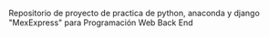 Repositorio de proyecto de practica de python, anaconda y django "MexExpress" para Programación Web Back End
